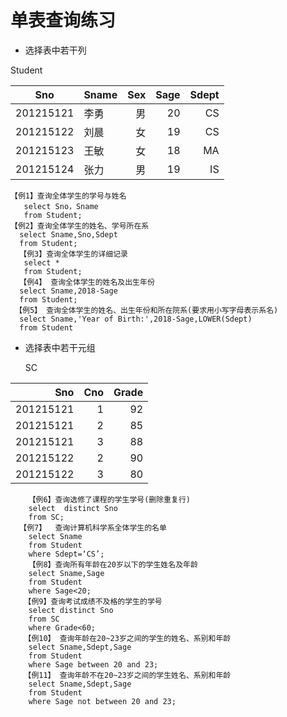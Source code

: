 #  单表查询练习
* 选择表中若干列

Student

| Sno       | Sname    |  Sex |Sage |Sdept |
| --------- | -------- | -----: | --: |  ---:|
| 201215121  | 李勇   |  男| 20 |CS|
| 201215122| 刘晨     | 女  | 19 |CS |
| 201215123| 王敏 |  女 | 18 |MA|
| 201215124| 张力    |   男|19  |IS |

    【例1】查询全体学生的学号与姓名
       select Sno，Sname
       from Student;
    【例2】查询全体学生的姓名、学号所在系
      select Sname,Sno,Sdept
      from Student;
      【例3】查询全体学生的详细记录
       select *
       from Student;
      【例4】 查询全体学生的姓名及出生年份
      select Sname,2018-Sage
      from Student;
     【例5】 查询全体学生的姓名、出生年份和所在院系(要求用小写字母表示系名)
      select Sname,'Year of Birth:',2018-Sage,LOWER(Sdept)
      from Student
 * 选择表中若干元组
 
    SC
    
 | Sno       | Cno    |  Grade 
| -:  | ----: | -----:|
|  201215121  | 1      |     92  |
|  201215121  |    2   |    85   |
|  201215121    | 3      |   88    |
| 201215122|    2   |   90    |
| 201215122|     3  |    80   |
        【例6】查询选修了课程的学生学号(删除重复行)
        select  distinct Sno
        from SC;
      【例7】  查询计算机科学系全体学生的名单
        select Sname
        from Student
        where Sdept=‘CS’;
        【例8】查询所有年龄在20岁以下的学生姓名及年龄
        select Sname,Sage
        from Student
        where Sage<20;
       【例9】查询考试成绩不及格的学生的学号
        select distinct Sno
        from SC
        where Grade<60;
       【例10】 查询年龄在20~23岁之间的学生的姓名、系别和年龄
        select Sname,Sdept,Sage
        from Student 
        where Sage between 20 and 23;
       【例11】 查询年龄不在20~23岁之间的学生姓名、系别和年龄
        select Sname,Sdept,Sage
        from Student
        where Sage not between 20 and 23;
        
        
